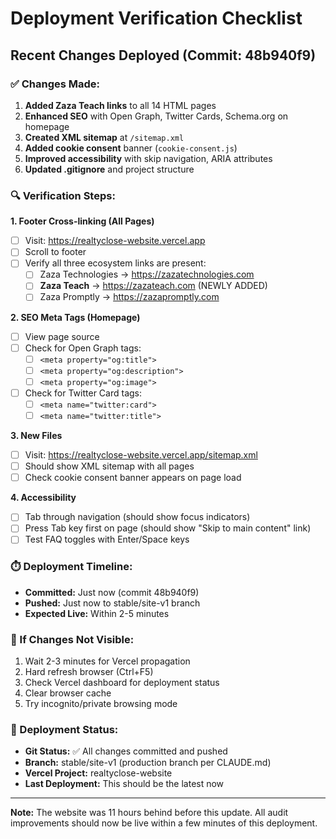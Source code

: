 # Deployment Verification Checklist

## Recent Changes Deployed (Commit: 48b940f9)

### ✅ Changes Made:
1. **Added Zaza Teach links** to all 14 HTML pages
2. **Enhanced SEO** with Open Graph, Twitter Cards, Schema.org on homepage
3. **Created XML sitemap** at `/sitemap.xml`
4. **Added cookie consent** banner (`cookie-consent.js`)
5. **Improved accessibility** with skip navigation, ARIA attributes
6. **Updated .gitignore** and project structure

### 🔍 Verification Steps:

**1. Footer Cross-linking (All Pages)**
- [ ] Visit: https://realtyclose-website.vercel.app
- [ ] Scroll to footer
- [ ] Verify all three ecosystem links are present:
  - [ ] Zaza Technologies → https://zazatechnologies.com
  - [ ] **Zaza Teach** → https://zazateach.com (NEWLY ADDED)
  - [ ] Zaza Promptly → https://zazapromptly.com

**2. SEO Meta Tags (Homepage)**
- [ ] View page source
- [ ] Check for Open Graph tags:
  - [ ] `<meta property="og:title">`
  - [ ] `<meta property="og:description">`
  - [ ] `<meta property="og:image">`
- [ ] Check for Twitter Card tags:
  - [ ] `<meta name="twitter:card">`
  - [ ] `<meta name="twitter:title">`

**3. New Files**
- [ ] Visit: https://realtyclose-website.vercel.app/sitemap.xml
- [ ] Should show XML sitemap with all pages
- [ ] Check cookie consent banner appears on page load

**4. Accessibility**
- [ ] Tab through navigation (should show focus indicators)
- [ ] Press Tab key first on page (should show "Skip to main content" link)
- [ ] Test FAQ toggles with Enter/Space keys

### ⏱️ Deployment Timeline:
- **Committed:** Just now (commit 48b940f9)
- **Pushed:** Just now to stable/site-v1 branch
- **Expected Live:** Within 2-5 minutes

### 🚨 If Changes Not Visible:
1. Wait 2-3 minutes for Vercel propagation
2. Hard refresh browser (Ctrl+F5)
3. Check Vercel dashboard for deployment status
4. Clear browser cache
5. Try incognito/private browsing mode

### 📝 Deployment Status:
- **Git Status:** ✅ All changes committed and pushed
- **Branch:** stable/site-v1 (production branch per CLAUDE.md)
- **Vercel Project:** realtyclose-website
- **Last Deployment:** This should be the latest now

---

**Note:** The website was 11 hours behind before this update. All audit improvements should now be live within a few minutes of this deployment.
